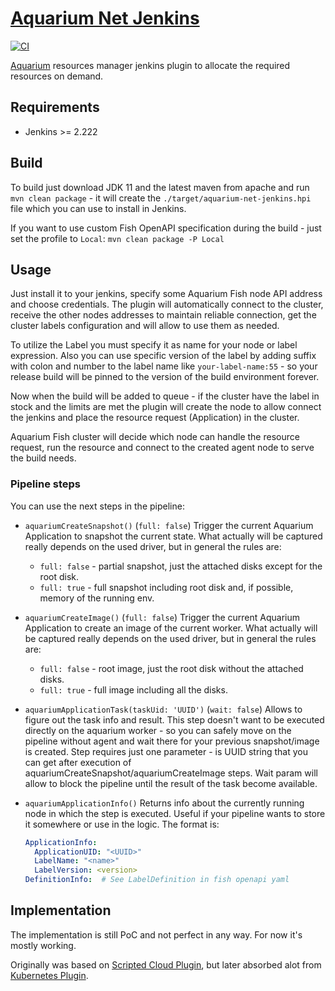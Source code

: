 # [Aquarium Net Jenkins](https://github.com/adobe/aquarium-net-jenkins)

[![CI](https://github.com/adobe/aquarium-net-jenkins/actions/workflows/main.yml/badge.svg?branch=main)](https://github.com/adobe/aquarium-net-jenkins/actions/workflows/main.yml)

[Aquarium](https://github.com/adobe/aquarium-fish/wiki/Aquarium) resources manager jenkins plugin
to allocate the required resources on demand.

## Requirements

* Jenkins >= 2.222

## Build

To build just download JDK 11 and the latest maven from apache and run `mvn clean package` - it
will create the `./target/aquarium-net-jenkins.hpi` file which you can use to install in Jenkins.

If you want to use custom Fish OpenAPI specification during the build - just set the profile to
`Local`: `mvn clean package -P Local`

## Usage

Just install it to your jenkins, specify some Aquarium Fish node API address and choose credentials.
The plugin will automatically connect to the cluster, receive the other nodes addresses to maintain
reliable connection, get the cluster labels configuration and will allow to use them as needed.

To utilize the Label you must specify it as name for your node or label expression. Also you can
use specific version of the label by adding suffix with colon and number to the label name like
`your-label-name:55` - so your release build will be pinned to the version of the build environment
forever.

Now when the build will be added to queue - if the cluster have the label in stock and the limits
are met the plugin will create the node to allow connect the jenkins and place the resource request
(Application) in the cluster.

Aquarium Fish cluster will decide which node can handle the resource request, run the resource and
connect to the created agent node to serve the build needs.

### Pipeline steps

You can use the next steps in the pipeline:

* `aquariumCreateSnapshot()` (`full: false`)
   Trigger the current Aquarium Application to snapshot the current state. What actually will be
   captured really depends on the used driver, but in general the rules are:
     * `full: false` - partial snapshot, just the attached disks except for the root disk.
     * `full: true` - full snapshot including root disk and, if possible, memory of the running env.

* `aquariumCreateImage()` (`full: false`)
   Trigger the current Aquarium Application to create an image of the current worker. What actually
   will be captured really depends on the used driver, but in general the rules are:
     * `full: false` - root image, just the root disk without the attached disks.
     * `full: true` - full image including all the disks.

* `aquariumApplicationTask(taskUid: 'UUID')` (`wait: false`)
   Allows to figure out the task info and result. This step doesn't want to be executed directly
   on the aquarium worker - so you can safely move on the pipeline without agent and wait there for
   your previous snapshot/image is created. Step requires just one parameter - is UUID string that
   you can get after execution of aquariumCreateSnapshot/aquariumCreateImage steps. Wait param will
   allow to block the pipeline until the result of the task become available.

* `aquariumApplicationInfo()`
   Returns info about the currently running node in which the step is executed. Useful if your
   pipeline wants to store it somewhere or use in the logic. The format is:
   ```yaml
   ApplicationInfo:
     ApplicationUID: "<UUID>"
     LabelName: "<name>"
     LabelVersion: <version>
   DefinitionInfo:  # See LabelDefinition in fish openapi yaml
   ```

## Implementation

The implementation is still PoC and not perfect in any way. For now it's mostly working.

Originally was based on [Scripted Cloud Plugin](https://plugins.jenkins.io/scripted-cloud-plugin/),
but later absorbed alot from [Kubernetes Plugin](https://plugins.jenkins.io/kubernetes/).

